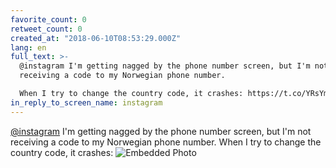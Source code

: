 ```yaml
---
favorite_count: 0
retweet_count: 0
created_at: "2018-06-10T08:53:29.000Z"
lang: en
full_text: >-
  @instagram I'm getting nagged by the phone number screen, but I'm not
  receiving a code to my Norwegian phone number. 

  When I try to change the country code, it crashes: https://t.co/YRsYmPipb1
in_reply_to_screen_name: instagram
---
```


[@instagram](https://twitter.com/instagram) I'm getting nagged by the phone
number screen, but I'm not receiving a code to my Norwegian phone number. When I
try to change the country code, it crashes:
![Embedded Photo](https://twitter-media-coderbyheart.s3.eu-north-1.amazonaws.com/1005734687170547712-DfUWXSYW0AABq1Z.jpg)
